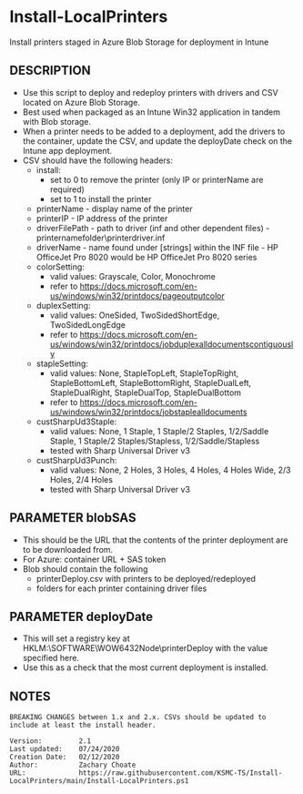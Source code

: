 # Install-LocalPrinters
Install printers staged in Azure Blob Storage for deployment in Intune

## DESCRIPTION
- Use this script to deploy and redeploy printers with drivers and CSV located on Azure Blob Storage.
- Best used when packaged as an Intune Win32 application in tandem with Blob storage.
- When a printer needs to be added to a deployment, add the drivers to the container, update the CSV, and update the deployDate check on the Intune app deployment.
- CSV should have the following headers:
  - install:
    - set to 0 to remove the printer (only IP or printerName are required)
    - set to 1 to install the printer
  - printerName - display name of the printer
  - printerIP - IP address of the printer
  - driverFilePath - path to driver (inf and other dependent files) - printernamefolder\printerdriver.inf
  - driverName - name found under [strings] within the INF file - HP OfficeJet Pro 8020 would be HP OfficeJet Pro 8020 series
  - colorSetting:
    - valid values: Grayscale, Color, Monochrome
    - refer to https://docs.microsoft.com/en-us/windows/win32/printdocs/pageoutputcolor
  - duplexSetting:
    - valid values: OneSided, TwoSidedShortEdge, TwoSidedLongEdge
    - refer to https://docs.microsoft.com/en-us/windows/win32/printdocs/jobduplexalldocumentscontiguously
  - stapleSetting:
    - valid values: None, StapleTopLeft, StapleTopRight, StapleBottomLeft, StapleBottomRight, StapleDualLeft, StapleDualRight, StapleDualTop, StapleDualBottom
    - refer to https://docs.microsoft.com/en-us/windows/win32/printdocs/jobstaplealldocuments
  - custSharpUd3Staple:
    - valid values: None, 1 Staple, 1 Staple/2 Staples, 1/2/Saddle Staple, 1 Staple/2 Staples/Stapless, 1/2/Saddle/Stapless
    - tested with Sharp Universal Driver v3
  - custSharpUd3Punch:
    - valid values: None, 2 Holes, 3 Holes, 4 Holes, 4 Holes Wide, 2/3 Holes, 2/4 Holes
    - tested with Sharp Universal Driver v3
## PARAMETER blobSAS
- This should be the URL that the contents of the printer deployment are to be downloaded from.
- For Azure: container URL + SAS token
- Blob should contain the following
  - printerDeploy.csv with printers to be deployed/redeployed
  - folders for each printer containing driver files
## PARAMETER deployDate
- This will set a registry key at HKLM:\SOFTWARE\WOW6432Node\printerDeploy with the value specified here.
- Use this as a check that the most current deployment is installed.
## NOTES
    BREAKING CHANGES between 1.x and 2.x. CSVs should be updated to include at least the install header.

    Version:         2.1
    Last updated:    07/24/2020
    Creation Date:   02/12/2020
    Author:          Zachary Choate
    URL:             https://raw.githubusercontent.com/KSMC-TS/Install-LocalPrinters/main/Install-LocalPrinters.ps1
